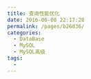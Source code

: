 ```yaml
---
title: 查询性能优化
date: 2016-06-08 22:17:28
permalink: /pages/b26d36/
categories:
  - DataBase
  - MySQL
  - MySQL高级
tags:
  - 
---
```

